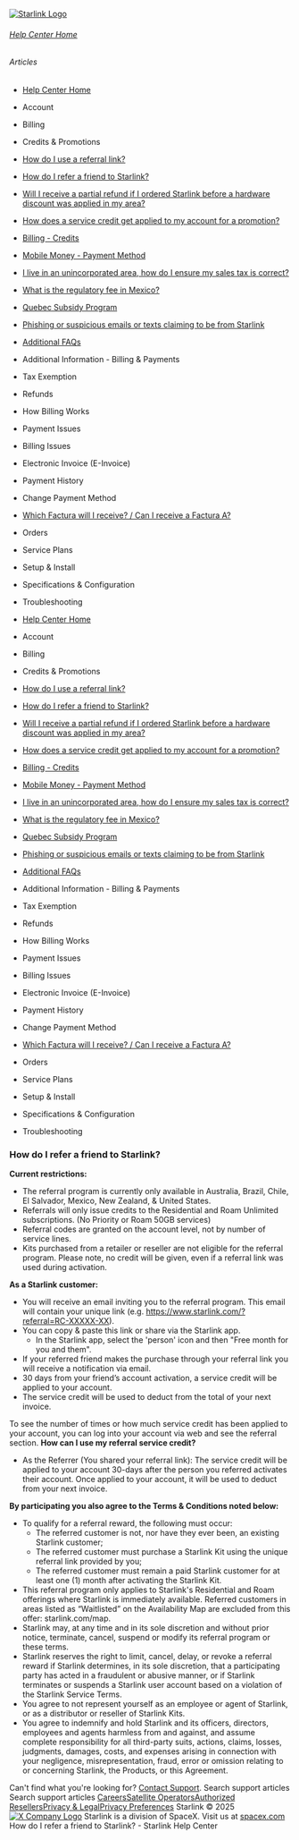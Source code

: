 [![Starlink Logo](https://www.starlink.com/_next/image?url=%2Fassets%2Fimages%2Flogo%2Flogo_white.png&w=3840&q=75)](https://www.starlink.com/support/article/<https:/www.starlink.com/>)
###### [Help Center Home](https://www.starlink.com/support/article/</support>)
###### Articles
  * [Help Center Home](https://www.starlink.com/support/article/</support>)
  * Account
  * Billing
  * Credits & Promotions
  * [How do I use a referral link?](https://www.starlink.com/support/article/</support/article/1361c631-2c31-271a-732b-bab080fb1384>)
  * [How do I refer a friend to Starlink?](https://www.starlink.com/support/article/</support/article/eee7e99e-a736-f16e-9506-c446dd70fb16>)
  * [Will I receive a partial refund if I ordered Starlink before a hardware discount was applied in my area?](https://www.starlink.com/support/article/</support/article/562ea465-3d92-048e-7845-2a6afa35d1ee>)
  * [How does a service credit get applied to my account for a promotion?](https://www.starlink.com/support/article/</support/article/63280071-bee3-31b6-28ab-1588d7354bee>)
  * [Billing - Credits](https://www.starlink.com/support/article/</support/article/d554aff7-db53-3bf0-0a15-cdfc8b9791db>)
  * [Mobile Money - Payment Method](https://www.starlink.com/support/article/</support/article/9b82b08e-3d7a-f94f-c938-9322746f1b76>)
  * [I live in an unincorporated area, how do I ensure my sales tax is correct?](https://www.starlink.com/support/article/</support/article/96c599f8-db14-d297-4138-3b04e92b17ad>)
  * [What is the regulatory fee in Mexico? ](https://www.starlink.com/support/article/</support/article/c0a598ac-937e-958f-4b8d-c01dbd92dac1>)
  * [Quebec Subsidy Program](https://www.starlink.com/support/article/</support/article/7e140ce0-40ab-1c71-3fd5-0c7177cd83f9>)
  * [Phishing or suspicious emails or texts claiming to be from Starlink](https://www.starlink.com/support/article/</support/article/7eedb59e-9c8d-0f34-b40d-37921d0fe98a>)
  * [Additional FAQs](https://www.starlink.com/support/article/</support/article/9334ff65-c6e4-00d3-23ca-4ac4007c88fa>)
  * Additional Information - Billing & Payments
  * Tax Exemption
  * Refunds
  * How Billing Works
  * Payment Issues
  * Billing Issues
  * Electronic Invoice (E-Invoice)
  * Payment History
  * Change Payment Method
  * [Which Factura will I receive? / Can I receive a Factura A?](https://www.starlink.com/support/article/</support/article/4f44e3a8-e82f-1d80-3608-f04a7d6a4b3b>)
  * Orders
  * Service Plans
  * Setup & Install
  * Specifications & Configuration
  * Troubleshooting


  * [Help Center Home](https://www.starlink.com/support/article/</support>)
  * Account
  * Billing
  * Credits & Promotions
  * [How do I use a referral link?](https://www.starlink.com/support/article/</support/article/1361c631-2c31-271a-732b-bab080fb1384>)
  * [How do I refer a friend to Starlink?](https://www.starlink.com/support/article/</support/article/eee7e99e-a736-f16e-9506-c446dd70fb16>)
  * [Will I receive a partial refund if I ordered Starlink before a hardware discount was applied in my area?](https://www.starlink.com/support/article/</support/article/562ea465-3d92-048e-7845-2a6afa35d1ee>)
  * [How does a service credit get applied to my account for a promotion?](https://www.starlink.com/support/article/</support/article/63280071-bee3-31b6-28ab-1588d7354bee>)
  * [Billing - Credits](https://www.starlink.com/support/article/</support/article/d554aff7-db53-3bf0-0a15-cdfc8b9791db>)
  * [Mobile Money - Payment Method](https://www.starlink.com/support/article/</support/article/9b82b08e-3d7a-f94f-c938-9322746f1b76>)
  * [I live in an unincorporated area, how do I ensure my sales tax is correct?](https://www.starlink.com/support/article/</support/article/96c599f8-db14-d297-4138-3b04e92b17ad>)
  * [What is the regulatory fee in Mexico? ](https://www.starlink.com/support/article/</support/article/c0a598ac-937e-958f-4b8d-c01dbd92dac1>)
  * [Quebec Subsidy Program](https://www.starlink.com/support/article/</support/article/7e140ce0-40ab-1c71-3fd5-0c7177cd83f9>)
  * [Phishing or suspicious emails or texts claiming to be from Starlink](https://www.starlink.com/support/article/</support/article/7eedb59e-9c8d-0f34-b40d-37921d0fe98a>)
  * [Additional FAQs](https://www.starlink.com/support/article/</support/article/9334ff65-c6e4-00d3-23ca-4ac4007c88fa>)
  * Additional Information - Billing & Payments
  * Tax Exemption
  * Refunds
  * How Billing Works
  * Payment Issues
  * Billing Issues
  * Electronic Invoice (E-Invoice)
  * Payment History
  * Change Payment Method
  * [Which Factura will I receive? / Can I receive a Factura A?](https://www.starlink.com/support/article/</support/article/4f44e3a8-e82f-1d80-3608-f04a7d6a4b3b>)
  * Orders
  * Service Plans
  * Setup & Install
  * Specifications & Configuration
  * Troubleshooting


### How do I refer a friend to Starlink?
**Current restrictions:**
  * The referral program is currently only available in Australia, Brazil, Chile, El Salvador, Mexico, New Zealand, & United States.
  * Referrals will only issue credits to the Residential and Roam Unlimited subscriptions. (No Priority or Roam 50GB services)
  * Referral codes are granted on the account level, not by number of service lines.
  * Kits purchased from a retailer or reseller are not eligible for the referral program. Please note, no credit will be given, even if a referral link was used during activation.


**As a Starlink customer:**
  * You will receive an email inviting you to the referral program. This email will contain your unique link (e.g. <https://www.starlink.com/?referral=RC-XXXXX-XX>). 
  * You can copy & paste this link or share via the Starlink app.
    * In the Starlink app, select the 'person' icon and then "Free month for you and them".
  * If your referred friend makes the purchase through your referral link you will receive a notification via email.
  * 30 days from your friend’s account activation, a service credit will be applied to your account.
  * The service credit will be used to deduct from the total of your next invoice.


To see the number of times or how much service credit has been applied to your account, you can log into your account via web and see the referral section.
**How can I use my referral service credit?**
  * As the Referrer (You shared your referral link): The service credit will be applied to your account 30-days after the person you referred activates their account. Once applied to your account, it will be used to deduct from your next invoice.


**By participating you also agree to the Terms & Conditions noted below:**
  * To qualify for a referral reward, the following must occur:
    * The referred customer is not, nor have they ever been, an existing Starlink customer;
    * The referred customer must purchase a Starlink Kit using the unique referral link provided by you;
    * The referred customer must remain a paid Starlink customer for at least one (1) month after activating the Starlink Kit.
  * This referral program only applies to Starlink's Residential and Roam offerings where Starlink is immediately available. Referred customers in areas listed as “Waitlisted” on the Availability Map are excluded from this offer: starlink.com/map.
  * Starlink may, at any time and in its sole discretion and without prior notice, terminate, cancel, suspend or modify its referral program or these terms.
  * Starlink reserves the right to limit, cancel, delay, or revoke a referral reward if Starlink determines, in its sole discretion, that a participating party has acted in a fraudulent or abusive manner, or if Starlink terminates or suspends a Starlink user account based on a violation of the Starlink Service Terms.
  * You agree to not represent yourself as an employee or agent of Starlink, or as a distributor or reseller of Starlink Kits.
  * You agree to indemnify and hold Starlink and its officers, directors, employees and agents harmless from and against, and assume complete responsibility for all third-party suits, actions, claims, losses, judgments, damages, costs, and expenses arising in connection with your negligence, misrepresentation, fraud, error or omission relating to or concerning Starlink, the Products, or this Agreement.


Can't find what you're looking for? [Contact Support](https://www.starlink.com/support/article/</support/tickets?sourceType=web_article_help_center&sourceValue=eee7e99e-a736-f16e-9506-c446dd70fb16>).
Search support articles
Search support articles
[Careers](https://www.starlink.com/support/article/<https:/www.spacex.com/careers>)[Satellite Operators](https://www.starlink.com/support/article/<https:/starlink.com/satellite-operators>)[Authorized Resellers](https://www.starlink.com/support/article/<https:/starlink.com/resellers>)[Privacy & Legal](https://www.starlink.com/support/article/<https:/starlink.com/legal>)[Privacy Preferences](https://www.starlink.com/support/article/<>)
Starlink © 2025
[![X Company Logo](https://www.starlink.com/assets/images/icons/x-logo.svg)](https://www.starlink.com/support/article/<https:/twitter.com/Starlink>)
Starlink is a division of SpaceX. Visit us at [spacex.com](https://www.starlink.com/support/article/<https:/www.spacex.com/>)
How do I refer a friend to Starlink? - Starlink Help Center
